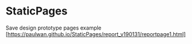 # StaticPages
Save design prototype pages
example [https://paulwan.github.io/StaticPages/report_v190131/reportpage1.html]
